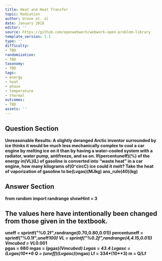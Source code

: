 ```yaml
---
title: Heat and Heat Transfer
topic: Radiation
author: Urone et. al
date: January 2018
editor: ''
source: https://github.com/openwebwork/webwork-open-problem-library
template_version: 1.1
type: ''
difficulty:
- TBD
randomization:
- TBD
taxonomy:
- TBD
tags:
- energy
- heat
- phase
- temperature
- thermal
outcomes:
- TBD
assets: ''
---
```


## Question Section 

<b>
Unreasonable Results: A slightly deranged Arctic inventor surrounded by ice thinks it would be much less mechanically complex to cool a car engine by melting ice on it than by having a water-cooled system with a radiator, water pump, antifreeze, and so on. 
If(percentuneff)(%) of the energy in(VL)(L) of gasoline is converted into “waste heat” in a car engine, how many kilograms of(0^circC) ice could it melt? Take the heat of vaporization of gasoline to be(Lvgas)(MJkg)
ans_rule(40)(kg)



## Answer Section

from random import randrange
showHint = 3


## The values here have intentionally been changed from those given in the textbook.
uneff = sprintf("%0.2f",randrange(0.70,0.80,0.01))
percentuneff = sprintf("%0.1f",uneff*100)
VL = sprintf("%0.2f",randrange(4,4.15,0.01))
Vmcubed  = VL*0.001                 
pgas = 680
mgas = (pgas)*(Vmcubed)
Lvgas = 43.4
Lvgasc = (Lvgas)*10**6
Q = (uneff)*(Lvgasc)*(mgas)
Lf = 334*(10**3)
m = Q/Lf